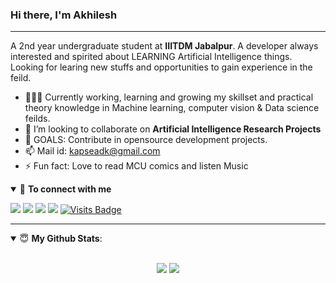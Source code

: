 ### Hi there, I'm Akhilesh

<hr>

A 2nd year undergraduate student at **IIITDM Jabalpur**. A developer always interested and spirited about LEARNING Artificial Intelligence things. Looking for learing new stuffs and opportunities to gain experience in the feild. 

<!--
**Adk2001tech/Adk2001tech** is a ✨ _special_ ✨ repository because its `README.md` (this file) appears on your GitHub profile.
-->


- 👨🏽‍💻 Currently working, learning and growing my skillset and practical theory knowledge in Machine learning, computer vision & Data science feilds.  
- 👯 I’m looking to collaborate on **Artificial Intelligence Research Projects**
- 🥅 GOALS: Contribute in opensource development projects.
- 📫 Mail id: kapseadk@gmail.com       
- ⚡ Fun fact: Love to read MCU comics and listen Music

<details open>
<summary>🤝 <b>To connect with me</b></summary>
 <p align = "center">

[<img src="https://img.shields.io/badge/kaggle-%231DA1F2.svg?&style=for-the-badge&logo=kaggle&logoColor=white" />](https://www.kaggle.com/akhileshdkapse) 
[<img src="https://img.shields.io/badge/medium-%2312100E.svg?&style=for-the-badge&logo=medium&logoColor=white" />](https://medium.com/@akhileshkapse)
[<img src="https://img.shields.io/badge/linkedin-%230077B5.svg?&style=for-the-badge&logo=linkedin&logoColor=white" />](https://www.linkedin.com/in/akhilesh-kapse-a8a606195/)
[<img src = "https://img.shields.io/badge/instagram-%23E4405F.svg?&style=for-the-badge&logo=instagram&logoColor=white">](https://www.instagram.com/akhilesh.kapse/) 
[![Visits Badge](https://badges.pufler.dev/visits/Adk2001tech/Adk2001tech?style=for-the-badge)](https://github.com/Adk2001tech/Adk2001tech)

</p>
</details>
<hr>

<details open>
 <summary> 😇 <b>My Github Stats</b>: </summary>
<br>
 
<p align = "center">
  <img src = "https://github-readme-stats.vercel.app/api?username=Adk2001tech&show_icons=true&theme=merko&line_height=27">
  <img src = "https://github-readme-stats.vercel.app/api/top-langs/?username=Adk2001tech&hide=css,java">
</p>
</details>

